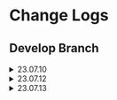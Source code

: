 # Change Logs

## Develop Branch
<details>
<summary> 23.07.10 </summary>

<!-- summary 아래 한칸 공백 두어야함 -->
- 미니 프로젝트 저장소에서 파이널 프로젝트 저장소로 이동
</details>

<details>
<summary> 23.07.12 </summary>

<!-- summary 아래 한칸 공백 두어야함 -->
- README.md 수정
</details>

<details>
<summary> 23.07.13 </summary>

<!-- summary 아래 한칸 공백 두어야함 -->
- df saver 모듈 추가
</details>